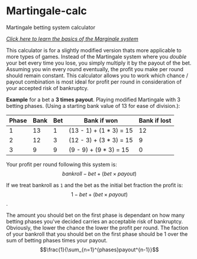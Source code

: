 # Martingale-calc
Martingale betting system calculator

*[Click here to learn the basics of the Marginale system](https://en.wikipedia.org/wiki/Martingale_(betting_system))*

This calculator is for a slightly modified version thats more applicable to more types of games. Instead of the Martingale system where you *double* your bet every time you lose, you simply multiply it by the payout of the bet. Assuming you win every round eventually, the profit you make per round should remain constant. This calculator allows you to work which chance / payout combination is most ideal for profit per round in consideration of your accepted risk of bankruptcy.

**Example** for a bet a **3 times payout**. Playing modified Martingale with 3 betting phases.
(Using a starting bank value of 13 for ease of division.):

| Phase | Bank | Bet | Bank if won             | Bank if lost |
| ----- | ---- | --- | ----------------------- | ------------ |
| 1     | 13   | 1   | (13 - 1) + (1 * 3) = 15 | 12           |
| 2     | 12   | 3   | (12 - 3) + (3 * 3) = 15 | 9            |
| 3     | 9    | 9   | (9 - 9) + (9 * 3) = 15  | 0            |

Your profit per round following this system is:
$$bankroll - bet + (bet\times payout)$$

If we treat bankroll as `1` and the bet as the initial bet fraction the profit is:
$$1 - bet + (bet\times payout)$$.

The amount you should bet on the first phase is dependant on how many betting phases you've decided carries an acceptable risk of bankruptcy. Obviously, the lower the chance the lower the profit per round. The faction of your bankroll that you should bet on the first phase should be 1 over the sum of betting phases times your payout.
$$\frac{1}{\sum_{n=1}^{phases}payout^{n-1}}$$

